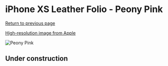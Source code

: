 # iPhone XS Leather Folio - Peony Pink

[Return to previous page](/iphone_x)

[High-resolution image from Apple](https://store.storeimages.cdn-apple.com/8756/as-images.apple.com/is/MRX12?wid=4500&hei=4500&fmt=png)

<div style="width: 512px"><img src="/almost_uncompressed/MRX12.webp" alt="Peony Pink"></div>

## Under construction
